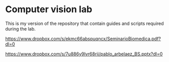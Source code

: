 # Computer vision lab

This is my version of the repository that contain guides and scripts required during the lab.


https://www.dropbox.com/s/ekmc66abspuqncx/SeminarioBiomedica.pdf?dl=0

https://www.dropbox.com/s/7u886y9lvr68rii/pablo_arbelaez_BS.pptx?dl=0

